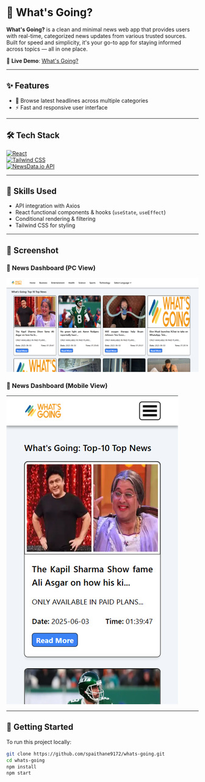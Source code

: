 # 📰 What's Going?

**What's Going?** is a clean and minimal news web app that provides users with real-time, categorized news updates from various trusted sources. Built for speed and simplicity, it's your go-to app for staying informed across topics — all in one place.

🔗 **Live Demo**: [What's Going?](https://what-s-going-rljmngw0v-sachin-paithanes-projects.vercel.app/)

---

## ✨ Features

- 📰 Browse latest headlines across multiple categories
- ⚡ Fast and responsive user interface

---

## 🛠️ Tech Stack

[![React](https://img.shields.io/badge/React-61DAFB?style=for-the-badge&logo=react&logoColor=black)](https://reactjs.org/)  
[![Tailwind CSS](https://img.shields.io/badge/Tailwind_CSS-06B6D4?style=for-the-badge&logo=tailwind-css&logoColor=white)](https://tailwindcss.com/)  
[![NewsData.io API](https://img.shields.io/badge/NewsData.io_API-Informative-blue?style=for-the-badge)](https://newsdata.io/)

---

## 🧩 Skills Used

- API integration with Axios
- React functional components & hooks (`useState`, `useEffect`)
- Conditional rendering & filtering
- Tailwind CSS for styling

---

## 📸 Screenshot
### 📰 News Dashboard (PC View)
![What's Going Screenshot](./screenshot/home.png)

### 📰 News Dashboard (Mobile View)
![What's Going Screenshot](./screenshot/mobilehome.png)

---

## 🚀 Getting Started

To run this project locally:

```bash
git clone https://github.com/spaithane9172/whats-going.git
cd whats-going
npm install
npm start
